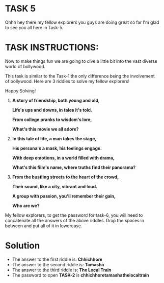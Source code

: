 # TASK 5

Ohhh hey there my fellow explorers you guys are doing great so far I'm glad to see you all here in Task-5.

# TASK INSTRUCTIONS:
Now to make things fun we are going to dive a little bit into the vast diverse world of bollywood.

This task is similar to the Task-1 the only difference being the involvement of bollywood.
Here are 3 riddles to solve my fellow explorers!

Happy Solving!

1.  **A story of friendship, both young and old,**

	 **Life's ups and downs, in tales it's told.**

	**From college pranks to wisdom's lore,**

	**What's this movie we all adore?**
	

2.  **In this tale of life, a man takes the stage,**
    
	**His persona's a mask, his feelings engage.**

	**With deep emotions, in a world filled with drama,**

	**What's this film's name, where truths find their panorama?**
	

3.  **From the bustling streets to the heart of the crowd,**
    
	**Their sound, like a city, vibrant and loud.**

	**A group with passion, you'll remember their gain,**

	**Who are we?**


My fellow explorers, to get the password for task-6, you will need to concatenate all the answers of the above riddles. Drop the spaces in between and put all of it in lowercase.

# Solution
* The answer to the first riddle is: **Chhichhore**
* The answer to the second riddle is: **Tamasha**
* The answer to the third riddle is: **The Local Train**
* The password to open **TASK-2** is **chhichhoretamashathelocaltrain**
